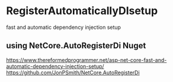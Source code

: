 # RegisterAutomaticallyDIsetup
 fast and automatic dependency injection setup
 
 ## using NetCore.AutoRegisterDi  Nuget
 https://www.thereformedprogrammer.net/asp-net-core-fast-and-automatic-dependency-injection-setup/
 https://github.com/JonPSmith/NetCore.AutoRegisterDi
 
